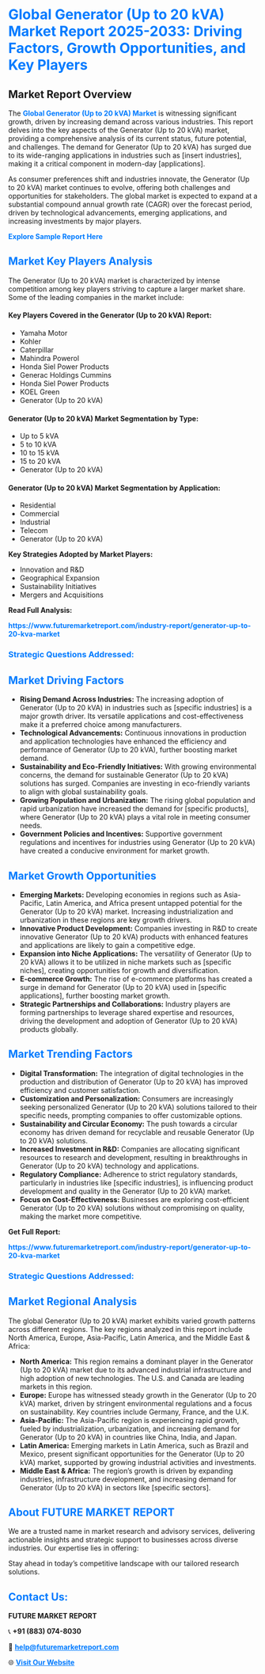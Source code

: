 <h1 style="color: #007BFF;">Global Generator (Up to 20 kVA) Market Report 2025-2033: Driving Factors, Growth Opportunities, and Key Players</h1>

<section id="overview">
<h2>Market Report Overview</h2>
<p>The <a href="https://www.futuremarketreport.com/industry-report/generator-up-to-20-kva-market" style="color: #007BFF; text-decoration: none;"><strong>Global Generator (Up to 20 kVA) Market</strong></a> is witnessing significant growth, driven by increasing demand across various industries. This report delves into the key aspects of the Generator (Up to 20 kVA) market, providing a comprehensive analysis of its current status, future potential, and challenges. The demand for Generator (Up to 20 kVA) has surged due to its wide-ranging applications in industries such as [insert industries], making it a critical component in modern-day [applications].</p>
<p>As consumer preferences shift and industries innovate, the Generator (Up to 20 kVA) market continues to evolve, offering both challenges and opportunities for stakeholders. The global market is expected to expand at a substantial compound annual growth rate (CAGR) over the forecast period, driven by technological advancements, emerging applications, and increasing investments by major players.</p>
</section>

<section id="overview">
<p><a href="https://www.futuremarketreport.com/request-sample/reportId=99926" style="color: #007BFF; text-decoration: none;"><strong>Explore Sample Report Here</strong></a></p>
</section>

<section id="key-players">
<h2 style="color: #007BFF;">Market Key Players Analysis</h2>
<p>The Generator (Up to 20 kVA) market is characterized by intense competition among key players striving to capture a larger market share. Some of the leading companies in the market include:</p>
<h4>Key Players Covered in the Generator (Up to 20 kVA) Report:</h4>
<ul><li>Yamaha Motor</li><li>Kohler</li><li>Caterpillar</li><li>Mahindra Powerol</li><li>Honda Siel Power Products</li><li>Generac Holdings Cummins</li><li>Honda Siel Power Products</li><li>KOEL Green</li><li>Generator (Up to 20 kVA)</li></ul>
<h4>Generator (Up to 20 kVA) Market Segmentation by Type:</h4>
<ul><li>Up to 5 kVA</li><li>5 to 10 kVA</li><li>10 to 15 kVA</li><li>15 to 20 kVA</li><li>Generator (Up to 20 kVA)</li></ul>

<h4>Generator (Up to 20 kVA) Market Segmentation by Application:</h4>
<ul><li>Residential</li><li>Commercial</li><li>Industrial</li><li>Telecom</li><li>Generator (Up to 20 kVA)</li></ul>
<p><strong>Key Strategies Adopted by Market Players:</strong></p>
<ul>
<li>Innovation and R&D</li>
<li>Geographical Expansion</li>
<li>Sustainability Initiatives</li>
<li>Mergers and Acquisitions</li>
</ul>
</section>

<section>
<p><strong>Read Full Analysis: </strong></p><a href="https://www.futuremarketreport.com/industry-report/generator-up-to-20-kva-market" style="color: #007BFF; text-decoration: none;"><strong>https://www.futuremarketreport.com/industry-report/generator-up-to-20-kva-market</strong></a>
<h3 style="color: #007BFF;">Strategic Questions Addressed:</h3>
</section>

<section id="driving-factors">
<h2 style="color: #007BFF;">Market Driving Factors</h2>
<ul>
<li><strong>Rising Demand Across Industries:</strong> The increasing adoption of Generator (Up to 20 kVA) in industries such as [specific industries] is a major growth driver. Its versatile applications and cost-effectiveness make it a preferred choice among manufacturers.</li>
<li><strong>Technological Advancements:</strong> Continuous innovations in production and application technologies have enhanced the efficiency and performance of Generator (Up to 20 kVA), further boosting market demand.</li>
<li><strong>Sustainability and Eco-Friendly Initiatives:</strong> With growing environmental concerns, the demand for sustainable Generator (Up to 20 kVA) solutions has surged. Companies are investing in eco-friendly variants to align with global sustainability goals.</li>
<li><strong>Growing Population and Urbanization:</strong> The rising global population and rapid urbanization have increased the demand for [specific products], where Generator (Up to 20 kVA) plays a vital role in meeting consumer needs.</li>
<li><strong>Government Policies and Incentives:</strong> Supportive government regulations and incentives for industries using Generator (Up to 20 kVA) have created a conducive environment for market growth.</li>
</ul>
</section>

<section id="growth-opportunities">
<h2 style="color: #007BFF;">Market Growth Opportunities</h2>
<ul>
<li><strong>Emerging Markets:</strong> Developing economies in regions such as Asia-Pacific, Latin America, and Africa present untapped potential for the Generator (Up to 20 kVA) market. Increasing industrialization and urbanization in these regions are key growth drivers.</li>
<li><strong>Innovative Product Development:</strong> Companies investing in R&D to create innovative Generator (Up to 20 kVA) products with enhanced features and applications are likely to gain a competitive edge.</li>
<li><strong>Expansion into Niche Applications:</strong> The versatility of Generator (Up to 20 kVA) allows it to be utilized in niche markets such as [specific niches], creating opportunities for growth and diversification.</li>
<li><strong>E-commerce Growth:</strong> The rise of e-commerce platforms has created a surge in demand for Generator (Up to 20 kVA) used in [specific applications], further boosting market growth.</li>
<li><strong>Strategic Partnerships and Collaborations:</strong> Industry players are forming partnerships to leverage shared expertise and resources, driving the development and adoption of Generator (Up to 20 kVA) products globally.</li>
</ul>
</section>

<section id="trending-factors">
<h2 style="color: #007BFF;">Market Trending Factors</h2>
<ul>
<li><strong>Digital Transformation:</strong> The integration of digital technologies in the production and distribution of Generator (Up to 20 kVA) has improved efficiency and customer satisfaction.</li>
<li><strong>Customization and Personalization:</strong> Consumers are increasingly seeking personalized Generator (Up to 20 kVA) solutions tailored to their specific needs, prompting companies to offer customizable options.</li>
<li><strong>Sustainability and Circular Economy:</strong> The push towards a circular economy has driven demand for recyclable and reusable Generator (Up to 20 kVA) solutions.</li>
<li><strong>Increased Investment in R&D:</strong> Companies are allocating significant resources to research and development, resulting in breakthroughs in Generator (Up to 20 kVA) technology and applications.</li>
<li><strong>Regulatory Compliance:</strong> Adherence to strict regulatory standards, particularly in industries like [specific industries], is influencing product development and quality in the Generator (Up to 20 kVA) market.</li>
<li><strong>Focus on Cost-Effectiveness:</strong> Businesses are exploring cost-efficient Generator (Up to 20 kVA) solutions without compromising on quality, making the market more competitive.</li>
</ul>
</section>

<section>
<p><strong>Get Full Report: </strong></p><a href="https://www.futuremarketreport.com/industry-report/generator-up-to-20-kva-market" style="color: #007BFF; text-decoration: none;"><strong>https://www.futuremarketreport.com/industry-report/generator-up-to-20-kva-market</strong></a>
<h3 style="color: #007BFF;">Strategic Questions Addressed:</h3>
</section>


<section id="regional-analysis">
<h2 style="color: #007BFF;">Market Regional Analysis</h2>
<p>The global Generator (Up to 20 kVA) market exhibits varied growth patterns across different regions. The key regions analyzed in this report include North America, Europe, Asia-Pacific, Latin America, and the Middle East & Africa:</p>
<ul>
<li><strong>North America:</strong> This region remains a dominant player in the Generator (Up to 20 kVA) market due to its advanced industrial infrastructure and high adoption of new technologies. The U.S. and Canada are leading markets in this region.</li>
<li><strong>Europe:</strong> Europe has witnessed steady growth in the Generator (Up to 20 kVA) market, driven by stringent environmental regulations and a focus on sustainability. Key countries include Germany, France, and the U.K.</li>
<li><strong>Asia-Pacific:</strong> The Asia-Pacific region is experiencing rapid growth, fueled by industrialization, urbanization, and increasing demand for Generator (Up to 20 kVA) in countries like China, India, and Japan.</li>
<li><strong>Latin America:</strong> Emerging markets in Latin America, such as Brazil and Mexico, present significant opportunities for the Generator (Up to 20 kVA) market, supported by growing industrial activities and investments.</li>
<li><strong>Middle East & Africa:</strong> The region’s growth is driven by expanding industries, infrastructure development, and increasing demand for Generator (Up to 20 kVA) in sectors like [specific sectors].</li>
</ul>
</section>

<footer>
<h2 style="color: #007BFF;">About FUTURE MARKET REPORT</h2>
<p>We are a trusted name in market research and advisory services, delivering actionable insights and strategic support to businesses across diverse industries. Our expertise lies in offering:</p>

<p>Stay ahead in today’s competitive landscape with our tailored research solutions.</p>

<h2 style="color: #007BFF;">Contact Us:</h2>
<p><strong>FUTURE MARKET REPORT</strong></p>
<p>📞 <strong>+91 (883) 074-8030</strong></p>
<p>📧 <strong><a href="mailto:help@futuremarketreport.com" style="color: #007BFF;">help@futuremarketreport.com</a></strong></p>
<p>🌐 <strong><a href="https://www.futuremarketreport.com/" style="color: #007BFF;">Visit Our Website</a></strong></p>
</footer>